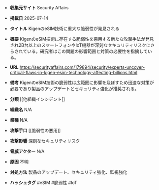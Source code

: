 - **収集元サイト**
Security Affairs

- **掲載日**
2025-07-14

- **タイトル**
KigenのeSIM技術に重大な脆弱性が発見される

- **概要**
KigenのeSIM技術に存在する脆弱性を悪用する新たな攻撃手法が発見され2B台以上のスマートフォンやIoT機器が深刻なセキュリティリスクにさらされている。研究者はこの問題の影響範囲と対策の必要性を指摘している。

- **URL**
https://securityaffairs.com/179894/security/experts-uncover-critical-flaws-in-kigen-esim-technology-affecting-billions.html

- **備考**
KigenのeSIM技術の脆弱性は広範囲に影響を及ぼすため迅速な対策が必要であり製品のアップデートとセキュリティ強化が推奨される。

- **分類**
[[他組織インシデント]]

- **組織名**
N/A

- **業種**
N/A

- **攻撃手口**
[[脆弱性の悪用]]

- **攻撃影響**
深刻なセキュリティリスク

- **脅威アクター**
N/A

- **原因**
不明

- **対処方法**
製品のアップデート、セキュリティ強化、監視強化

- **ハッシュタグ**
#eSIM #脆弱性 #IoT
